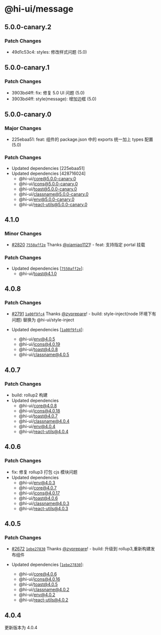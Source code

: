 # @hi-ui/message

## 5.0.0-canary.2

### Patch Changes

- 49d1c53c4: styles: 修改样式问题 (5.0)

## 5.0.0-canary.1

### Patch Changes

- 3903bd4ff: fix: 修复 5.0 UI 问题 (5.0)
- 3903bd4ff: style(message): 增加边框 (5.0)

## 5.0.0-canary.0

### Major Changes

- 225ebaa51: feat: 组件的 package.json 中的 exports 统一加上 types 配置 (5.0)

### Patch Changes

- Updated dependencies [225ebaa51]
- Updated dependencies [428716024]
  - @hi-ui/core@5.0.0-canary.0
  - @hi-ui/icons@5.0.0-canary.0
  - @hi-ui/toast@5.0.0-canary.0
  - @hi-ui/classname@5.0.0-canary.0
  - @hi-ui/env@5.0.0-canary.0
  - @hi-ui/react-utils@5.0.0-canary.0

## 4.1.0

### Minor Changes

- [#2820](https://github.com/XiaoMi/hiui/pull/2820) [`7550aff2e`](https://github.com/XiaoMi/hiui/commit/7550aff2ef526c0009f37d79b249875e5b756275) Thanks [@xiamiao1121](https://github.com/xiamiao1121)! - feat: 支持指定 portal 挂载

### Patch Changes

- Updated dependencies [[`7550aff2e`](https://github.com/XiaoMi/hiui/commit/7550aff2ef526c0009f37d79b249875e5b756275)]:
  - @hi-ui/toast@4.1.0

## 4.0.8

### Patch Changes

- [#2791](https://github.com/XiaoMi/hiui/pull/2791) [`1a00f9fc4`](https://github.com/XiaoMi/hiui/commit/1a00f9fc4a44619059d7852e846b54fedbd56715) Thanks [@zyprepare](https://github.com/zyprepare)! - build: style-inject(node 环境下有问题) 替换为 @hi-ui/style-inject

- Updated dependencies [[`1a00f9fc4`](https://github.com/XiaoMi/hiui/commit/1a00f9fc4a44619059d7852e846b54fedbd56715)]:
  - @hi-ui/env@4.0.5
  - @hi-ui/icons@4.0.19
  - @hi-ui/toast@4.0.8
  - @hi-ui/classname@4.0.5

## 4.0.7

### Patch Changes

- build: rollup2 构建
- Updated dependencies
  - @hi-ui/core@4.0.8
  - @hi-ui/icons@4.0.18
  - @hi-ui/toast@4.0.7
  - @hi-ui/classname@4.0.4
  - @hi-ui/env@4.0.4
  - @hi-ui/react-utils@4.0.4

## 4.0.6

### Patch Changes

- fix: 修复 rollup3 打包 cjs 模块问题
- Updated dependencies
  - @hi-ui/env@4.0.3
  - @hi-ui/core@4.0.7
  - @hi-ui/icons@4.0.17
  - @hi-ui/toast@4.0.6
  - @hi-ui/classname@4.0.3
  - @hi-ui/react-utils@4.0.3

## 4.0.5

### Patch Changes

- [#2672](https://github.com/XiaoMi/hiui/pull/2672) [`1ebe27830`](https://github.com/XiaoMi/hiui/commit/1ebe2783098b3a8cd980bd10076d67635463800e) Thanks [@zyprepare](https://github.com/zyprepare)! - build: 升级到 rollup3,重新构建发布组件

- Updated dependencies [[`1ebe27830`](https://github.com/XiaoMi/hiui/commit/1ebe2783098b3a8cd980bd10076d67635463800e)]:
  - @hi-ui/core@4.0.6
  - @hi-ui/icons@4.0.16
  - @hi-ui/toast@4.0.5
  - @hi-ui/classname@4.0.2
  - @hi-ui/env@4.0.2
  - @hi-ui/react-utils@4.0.2

## 4.0.4

更新版本为 4.0.4
